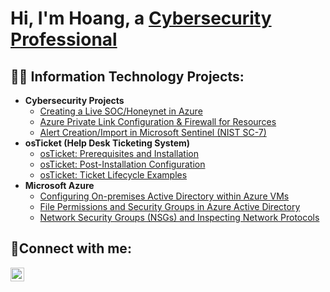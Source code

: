<h1>Hi, I'm Hoang, a <a href="https://linkedin.com/in/hoangdang31">Cybersecurity Professional</a></h1>

<h2>👨‍💻 Information Technology Projects:</h2>

- <b>Cybersecurity Projects</b>
  - [Creating a Live SOC/Honeynet in Azure](https://github.com/hoanghuydang/SOC-Honeynet-AAD)
  - [Azure Private Link Configuration & Firewall for Resources](https://github.com/hoanghuydang/private-link-config)
  - [Alert Creation/Import in Microsoft Sentinel (NIST SC-7)](https://github.com/hoanghuydang/alert-creation-import-sentinel)
- <b>osTicket (Help Desk Ticketing System)</b>
  - [osTicket: Prerequisites and Installation](https://github.com/hoanghuydang/osticket-prereqs)
  - [osTicket: Post-Installation Configuration](https://github.com/hoanghuydang/post-install-config)
  - [osTicket: Ticket Lifecycle Examples](https://github.com/hoanghuydang/ticket-lifecycle)
- <b>Microsoft Azure</b>
  - [Configuring On-premises Active Directory within Azure VMs](https://github.com/hoanghuydang/configure-ad)
  - [File Permissions and Security Groups in Azure Active Directory](https://github.com/hoanghuydang/file-pemissions-ad)
  - [Network Security Groups (NSGs) and Inspecting Network Protocols](https://github.com/hoanghuydang/azure-network-protocols)


<h2>🤳Connect with me:</h2>

[<img align="left" alt="Josh | LinkedIn" width="22px" src="https://cdn.jsdelivr.net/npm/simple-icons@v3/icons/linkedin.svg" />][linkedin]


[linkedin]: https://linkedin.com/in/hoangdang31
